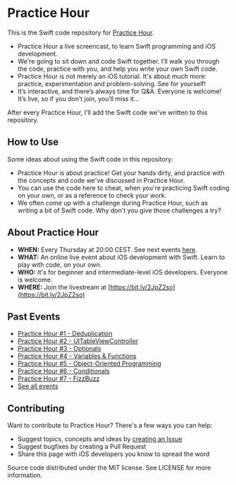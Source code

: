# Practice Hour

This is the Swift code repository for [Practice Hour](https://learnappmaking.com/live).

- Practice Hour a live screencast, to learn Swift programming and iOS development.
- We're going to sit down and code Swift together. I’ll walk you through the code, practice with you, and help you write your own Swift code.
- Practice Hour is not merely an iOS tutorial. It's about much more: practice, experimentation and problem-solving. See for yourself!
- It’s interactive, and there’s always time for Q&A. Everyone is welcome! It’s live, so if you don’t join, you’ll miss it...

After every Practice Hour, I'll add the Swift code we've written to this repository.

## How to Use

Some ideas about using the Swift code in this repository:

- Practice Hour is about practice! Get your hands dirty, and practice with the concepts and code we've discussed in Practice Hour.
- You can use the code here to cheat, when you're practicing Swift coding on your own, or as a reference to check your work.
- We often come up with a challenge during Practice Hour, such as writing a bit of Swift code. Why don't you give those challenges a try?

## About Practice Hour

- **WHEN:** Every Thursday at 20:00 CEST. See next events [here](https://learnappmaking.com/live).
- **WHAT:** An online live event about iOS development with Swift. Learn to play with code, on your own.
- **WHO:**  It's for beginner and intermediate-level iOS developers. Everyone is welcome.
- **WHERE:** Join the livestream at [https://bit.ly/2JpZ2so](https://bit.ly/2JpZ2so)

## Past Events

- [Practice Hour #1 - Deduplication](https://www.youtube.com/watch?v=6lmnuOLdWCA)
- [Practice Hour #2 - UITableViewController](https://www.youtube.com/watch?v=dNeevgXC9ks)
- [Practice Hour #3 - Optionals](https://www.youtube.com/watch?v=0ggih3QGZAQ)
- [Practice Hour #4 - Variables & Functions](https://www.youtube.com/watch?v=5y0I9U8nceM)
- [Practice Hour #5 - Object-Oriented Programming](https://www.youtube.com/watch?v=icDiMClFwJE)
- [Practice Hour #6 - Conditionals](https://www.youtube.com/watch?v=uzgl5wOkHgU)
- [Practice Hour #7 - FizzBuzz](https://www.youtube.com/watch?v=1eqtpqaw0XM)
- [See all events](https://learnappmaking.com/live/)

## Contributing

Want to contribute to Practice Hour? There's a few ways you can help:

- Suggest topics, concepts and ideas by [creating an Issue](https://github.com/reinder42/PracticeHour/issues)
- Suggest bugfixes by creating a Pull Request
- Share this page with iOS developers you know to spread the word

Source code distributed under the MIT license. See LICENSE for more information.

